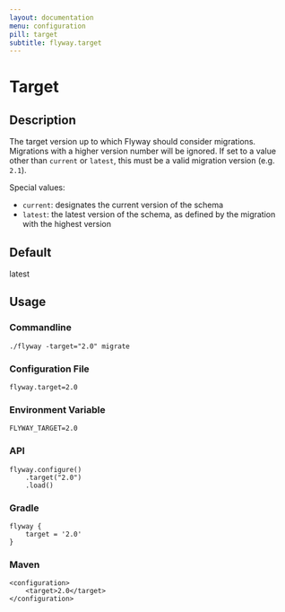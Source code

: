 ```yaml
---
layout: documentation
menu: configuration
pill: target
subtitle: flyway.target
---
```


# Target

## Description
The target version up to which Flyway should consider migrations. Migrations with a higher version number will be ignored. If set to a value other than `current` or `latest`, this must be a valid migration version (e.g. `2.1`).

Special values:
<ul>
  <li><code>current</code>: designates the current version of the schema</li>
  <li><code>latest</code>: the latest version of the schema, as defined by the migration with the highest version</li>
</ul>

## Default
latest

## Usage

### Commandline
```
./flyway -target="2.0" migrate
```

### Configuration File
```
flyway.target=2.0
```

### Environment Variable
```
FLYWAY_TARGET=2.0
```

### API
```
flyway.configure()
    .target("2.0")
    .load()
```

### Gradle
```
flyway {
    target = '2.0'
}
```

### Maven
```
<configuration>
    <target>2.0</target>
</configuration>
```